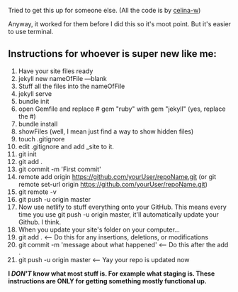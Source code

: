Tried to get this up for someone else. (All the code is by [celina-w](https://github.com/celina-w))

Anyway, it worked for them before I did this so it's moot point. But it's easier to use terminal.



## Instructions for whoever is super new like me:

1. Have your site files ready
2. jekyll new nameOfFile —blank
3. Stuff all the files into the nameOfFile
4. jekyll serve
5. bundle init
6. open Gemfile and replace # gem "ruby" with gem "jekyll" (yes, replace the #)
7. bundle install
8. showFiles (well, I mean just find a way to show hidden files)
9. touch .gitignore
10. edit .gitignore and add _site to it.
11. git init
12. git add .
13. git commit -m 'First commit'
14. remote add origin https://github.com/yourUser/repoName.git (or git remote set-url origin https://github.com/yourUser/repoName.git)
15. git remote -v
16. git push -u origin master
17. Now use netlify to stuff everything onto your GitHub. This means every time you use git push -u origin master, it'll automatically update your Github. I think.
18. When you update your site's folder on your computer...
19. git add .  <— Do this for any insertions, deletions, or modifications
20. git commit -m 'message about what happened'   <— Do this after the add .
21. git push -u origin master <— Yay your repo is updated now

**I *DON'T* know what most stuff is. For example what staging is. These instructions are ONLY for getting something mostly functional up.** 